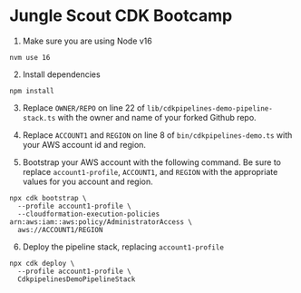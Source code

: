 # Jungle Scout CDK Bootcamp

1. Make sure you are using Node v16

```
nvm use 16
```

2. Install dependencies

```
npm install
```

3. Replace `OWNER/REPO` on line 22 of `lib/cdkpipelines-demo-pipeline-stack.ts` with the owner and name of your forked Github repo.

4. Replace `ACCOUNT1` and `REGION` on line 8 of `bin/cdkpipelines-demo.ts` with your AWS account id and region.

5. Bootstrap your AWS account with the following command. Be sure to replace `account1-profile`, `ACCOUNT1`, and `REGION` with the appropriate values for you account and region.

```
npx cdk bootstrap \
  --profile account1-profile \
  --cloudformation-execution-policies arn:aws:iam::aws:policy/AdministratorAccess \
  aws://ACCOUNT1/REGION
```

6. Deploy the pipeline stack, replacing `account1-profile`

```
npx cdk deploy \
  --profile account1-profile \
  CdkpipelinesDemoPipelineStack
```
